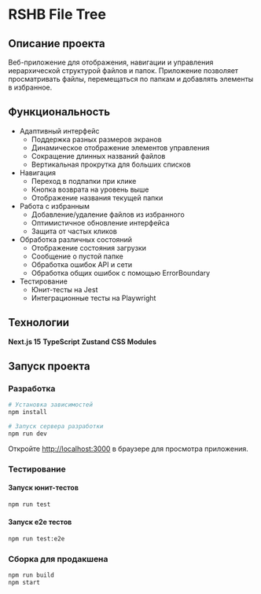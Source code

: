 # RSHB File Tree

## Описание проекта

Веб-приложение для отображения, навигации и управления иерархической структурой файлов и папок. Приложение позволяет просматривать файлы, перемещаться по папкам и добавлять элементы в избранное.

## Функциональность

- Адаптивный интерфейс
    - Поддержка разных размеров экранов
    - Динамическое отображение элементов управления
    - Сокращение длинных названий файлов
    - Вертикальная прокрутка для больших списков
- Навигация
    - Переход в подпапки при клике
    - Кнопка возврата на уровень выше
    - Отображение названия текущей папки
- Работа с избранным
    - Добавление/удаление файлов из избранного
    - Оптимистичное обновление интерфейса
    - Защита от частых кликов
- Обработка различных состояний
    - Отображение состояния загрузки
    - Сообщение о пустой папке
    - Обработка ошибок API и сети
    - Обработка общих ошибок с помощью ErrorBoundary
- Тестирование
    - Юнит-тесты на Jest
    - Интеграционные тесты на Playwright

## Технологии

**Next.js 15**
**TypeScript**
**Zustand**
**CSS Modules**

## Запуск проекта

### Разработка

```bash
# Установка зависимостей
npm install

# Запуск сервера разработки
npm run dev
```

Откройте [http://localhost:3000](http://localhost:3000) в браузере для просмотра приложения.

### Тестирование
#### Запуск юнит-тестов
```bash
npm run test
```
#### Запуск e2e тестов
```bash
npm run test:e2e
```

### Сборка для продакшена

```bash
npm run build
npm start
```